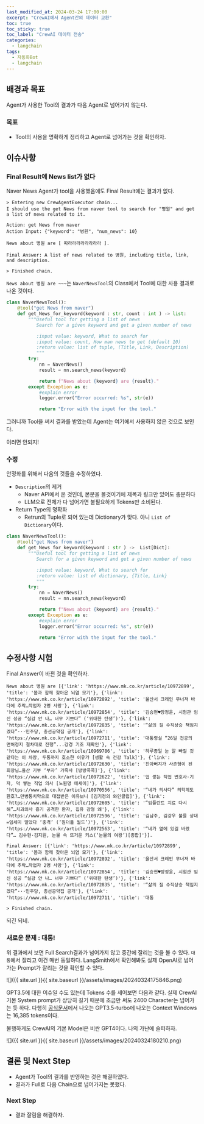 ```yaml
---
last_modified_at: 2024-03-24 17:00:00 
excerpt: "CrewAI에서 Agent간의 데이터 교환"
toc: true
toc_sticky: true
toc_label: "CrewAI 데이터 전송"
categories:
  - langchain
tags:
  - 자동화Bot
  - langchain
---
```


## 배경과 목표

Agent가 사용한 Tool의 결과가 다음 Agent로 넘어가지 않는다.

### 목표

- Tool의 사용을 명확하게 정리하고 Agent로 넘어가는 것을 확인하자.

## 이슈사항

### Final Result에 News list가 없다

Naver News Agent가 tool을 사용했음에도 Final Result에는 결과가 없다.

```
> Entering new CrewAgentExecutor chain...
I should use the get News from naver tool to search for "병원" and get a list of news related to it.

Action: get News from naver
Action Input: {"keyword": "병원", "num_news": 10}

News about 병원 are [ 따라라라라라라라라 ].

Final Answer: A list of news related to 병원, including title, link, and description.

> Finished chain.
```

`News about 병원 are ~~~`는 `NaverNewsTool`의 Class에서 Tool에 대한 사용 결과로 나온 것이다.

```python
class NaverNewsTool():
    @tool("get News from naver")
    def get_News_for_keyword(keyword : str, count : int ) -> list:
        """Useful tool for getting a list of news
           Search for a given keyword and get a given number of news

           :input value: keyword, What to search for
           :input value: count, How man news to get (default 10)
           :return value: list of tuple, (Title, Link, Description)
           """
        try:
            nn = NaverNews()
            result = nn.search_news(keyword)

            return f"News about {keyword} are {result}."
        except Exception as e:
            #explain error
            logger.error("Error occurred: %s", str(e))

            return "Error with the input for the tool."
```

그러니까 Tool을 써서 결과를 받았는데 Agent는 여기에서 사용하지 않은 것으로 보인다.

이러면 안되지!

### 수정

안정화를 위해서 다음의 것들을 수정하였다.

- `Description`의 제거
  - Naver API에서 온 것인데, 본문을 볼것이기에 제목과 링크만 있어도 충분하다
  - LLM으로 전체가 다 넘어가면 불필요하게 Tokens만 소비된다.
- Return Type의 명확화
  - Retrun의 Tuple로 되어 있는데 Dictionary가 맞다. 아니 `List of Dictionary`이다.
  
```python
class NaverNewsTool():
    @tool("get News from naver")
    def get_News_for_keyword(keyword : str ) ->  List[Dict]:
        """Useful tool for getting a list of news
           Search for a given keyword and get a given number of news

           :input value: keyword, What to search for
           :return value: list of dictionary, {Title, Link}
           """
        try:
            nn = NaverNews()
            result = nn.search_news(keyword)

            return f"News about {keyword} are {result}."
        except Exception as e:
            #explain error
            logger.error("Error occurred: %s", str(e))

            return "Error with the input for the tool."
```

## 수정사항 시험

Final Answer이 바뀐 것을 확인하자.

```
News about 병원 are [{'link': 'https://www.mk.co.kr/article/10972899', 'title': '봄과 함께 찾아온 뇌염 모기'}, {'link': 'https://www.mk.co.kr/article/10972892', 'title': '울산서 크레인 무너져 바다에 추락…작업자 2명 사망'}, {'link': 'https://www.mk.co.kr/article/10972854', 'title': '김승현♥장정윤, 시험관 임신 성공 “실감 안 나… 너무 기쁘다” (‘위대한 탄생’)'}, {'link': 'https://www.mk.co.kr/article/10972835', 'title': '“삶의 질 수직상승 책임지겠다”···민주당, 총선공약집 공개'}, {'link': 'https://www.mk.co.kr/article/10972711', 'title': '대통령실 “26일 전공의 면허정지 절차대로 진행”...강경 기조 재확인'}, {'link': 'https://www.mk.co.kr/article/10969786', 'title': '하루종일 눈 알 빠질 것 같다는 이 차장, 두통까지 호소한 이유가 [생활 속 건강 Talk]'}, {'link': 'https://www.mk.co.kr/article/10972630', 'title': '친아버지가 사촌형이 된 회장님…울산 기부 ‘부자’ 가족사 [방방콕콕]'}, {'link': 'https://www.mk.co.kr/article/10972622', 'title': '업 쌓는 직업 변호사·기자, 덕 쌓는 직업 의사 [노원명 에세이]'}, {'link': 'https://www.mk.co.kr/article/10970556', 'title': '“네가 의사다” 의학계도 환호?…만병통치약으로 대접받은 이유보니 [김기정의 와인클럽]'}, {'link': 'https://www.mk.co.kr/article/10972605', 'title': '“임플란트 치료 다시 해”…치과의사 흉기 공격한 환자, 집유 감형 왜'}, {'link': 'https://www.mk.co.kr/article/10972596', 'title': '김남주, 김강우 불륜 상대=임세미 알았다 ‘충격’ (‘원더풀 월드’)'}, {'link': 'https://www.mk.co.kr/article/10972563', 'title': '“네가 옆에 있길 바랐다”… 김수현·김지원, 눈물 속 뜨거운 키스(‘눈물의 여왕’)[종합]'}].

Final Answer: [{'link': 'https://www.mk.co.kr/article/10972899', 'title': '봄과 함께 찾아온 뇌염 모기'}, {'link': 'https://www.mk.co.kr/article/10972892', 'title': '울산서 크레인 무너져 바다에 추락…작업자 2명 사망'}, {'link': 'https://www.mk.co.kr/article/10972854', 'title': '김승현♥장정윤, 시험관 임신 성공 “실감 안 나… 너무 기쁘다” (‘위대한 탄생’)'}, {'link': 'https://www.mk.co.kr/article/10972835', 'title': '“삶의 질 수직상승 책임지겠다”···민주당, 총선공약집 공개'}, {'link': 'https://www.mk.co.kr/article/10972711', 'title': '대통

> Finished chain.
```

되긴 되네.

### 새로운 문제 : 대통!

 위 결과에서 보면 Full Search결과가 넘어가지 않고 중간에 잘리는 것을 볼 수 있다. `대통`에서 잘리고 이건 매번 동일하다. LangSmith에서 확인해봐도 실제 OpenAI로 넘어가는 Prompt가 잘리는 것을 확인할 수 있다.

![]({{ site.url }}{{ site.baseurl }}/assets/images/20240324175846.png)

GPT3.5에 대한 이슈일 수도 있는데 Tokens 수를 세어보면 다음과 같다. 실제 CrewAI 기본 System prompt가 상당히 길기 때문에 조금만 써도 2400 Character는 넘어가는 듯 하다. 다행히 [공식문서](https://platform.openai.com/docs/models/gpt-3-5-turbo)에서 나오는 GPT3.5-turbo에 나오는 Context Windows는 16,385 tokens이다.

불행하게도 CrewAI의 기본 Model은 비싼 GPT4이다. 나의 가난에 슬퍼하자.

![]({{ site.url }}{{ site.baseurl }}/assets/images/20240324180210.png)

## 결론 및 Next Step

- Agent가 Tool의 결과를 반영하는 것은 해결하였다.
- 결과가 Full로 다음 Chain으로 넘어가지는 못했다.

### Next Step

- 결과 잘림을 해결하자.